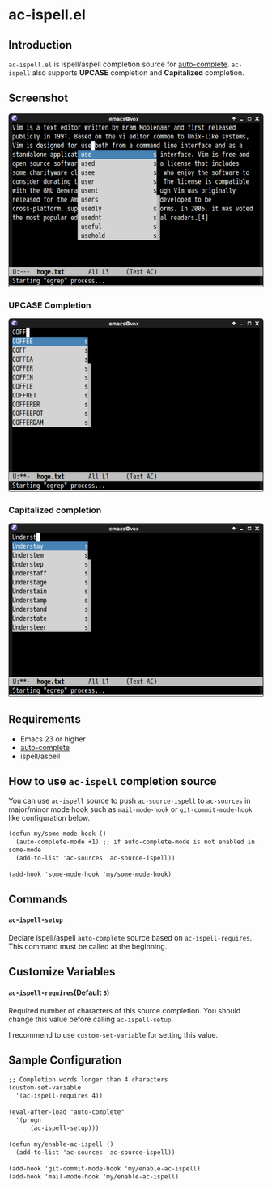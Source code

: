 # ac-ispell.el

## Introduction

`ac-ispell.el` is ispell/aspell completion source for [auto-complete](https://github.com/auto-complete/auto-complete).
`ac-ispell` also supports **UPCASE** completion and **Capitalized** completion.


## Screenshot

![ac-ispell](image/ac-ispell.png)

### UPCASE Completion

![ac-ispell-upcase](image/ac-ispell-upcase.png)

### Capitalized completion

![ac-ispell-capitalcase](image/ac-ispell-capitalcase.png)


## Requirements

- Emacs 23 or higher
- [auto-complete](https://github.com/auto-complete/auto-complete)
- ispell/aspell


## How to use `ac-ispell` completion source

You can use `ac-ispell` source to push `ac-source-ispell` to `ac-sources`
in major/minor mode hook such as `mail-mode-hook` or `git-commit-mode-hook`
like configuration below.

```
(defun my/some-mode-hook ()
  (auto-complete-mode +1) ;; if auto-complete-mode is not enabled in some-mode
  (add-to-list 'ac-sources 'ac-source-ispell))

(add-hook 'some-mode-hook 'my/some-mode-hook)
```


## Commands

#### `ac-ispell-setup`

Declare ispell/aspell `auto-complete` source based on `ac-ispell-requires`.
This command must be called at the beginning.


## Customize Variables

#### `ac-ispell-requires`(Default `3`)

Required number of characters of this source completion.
You should change this value before calling `ac-ispell-setup`.

I recommend to use `custom-set-variable` for setting this value.


## Sample Configuration

```elisp
;; Completion words longer than 4 characters
(custom-set-variable
  '(ac-ispell-requires 4))

(eval-after-load "auto-complete"
  '(progn
      (ac-ispell-setup)))

(defun my/enable-ac-ispell ()
  (add-to-list 'ac-sources 'ac-source-ispell))

(add-hook 'git-commit-mode-hook 'my/enable-ac-ispell)
(add-hook 'mail-mode-hook 'my/enable-ac-ispell)
```
